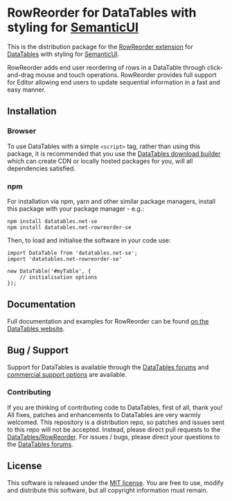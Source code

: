 # RowReorder for DataTables with styling for [SemanticUI](https://semantic-ui.com/)

This is the distribution package for the [RowReorder extension](https://datatables.net/extensions/rowreorder) for [DataTables](https://datatables.net/) with styling for [SemanticUI](https://semantic-ui.com/).

RowReorder adds end user reordering of rows in a DataTable through click-and-drag mouse and touch operations. RowReorder provides full support for Editor allowing end users to update sequential information in a fast and easy manner.


## Installation

### Browser

To use DataTables with a simple `<script>` tag, rather than using this package, it is recommended that you use the [DataTables download builder](//datatables.net/download) which can create CDN or locally hosted packages for you, will all dependencies satisfied.

### npm

For installation via npm, yarn and other similar package managers, install this package with your package manager - e.g.:

```
npm install datatables.net-se
npm install datatables.net-rowreorder-se
```

Then, to load and initialise the software in your code use:

```
import DataTable from 'datatables.net-se';
import 'datatables.net-rowreorder-se'

new DataTable('#myTable', {
    // initialisation options
});
```


## Documentation

Full documentation and examples for RowReorder can be found [on the DataTables website](https://datatables.net/extensions/rowreorder).


## Bug / Support

Support for DataTables is available through the [DataTables forums](//datatables.net/forums) and [commercial support options](//datatables.net/support) are available.

### Contributing

If you are thinking of contributing code to DataTables, first of all, thank you! All fixes, patches and enhancements to DataTables are very warmly welcomed. This repository is a distribution repo, so patches and issues sent to this repo will not be accepted. Instead, please direct pull requests to the [DataTables/RowReorder](http://github.com/DataTables/RowReorder). For issues / bugs, please direct your questions to the [DataTables forums](//datatables.net/forums).


## License

This software is released under the [MIT license](//datatables.net/license). You are free to use, modify and distribute this software, but all copyright information must remain.

